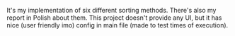 It's my implementation of six different sorting methods.
There's also my report in Polish about them.
This project doesn't provide any UI, but it has nice (user friendly imo) config in main file (made to test times of execution).
